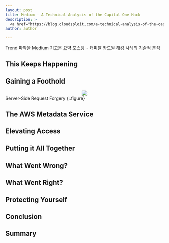 ```yaml
---
layout: post
title: Medium - A Technical Analysis of the Capital One Hack
description: >
  <a href="https://blog.cloudsploit.com/a-technical-analysis-of-the-capital-one-hack-a9b43d7c8aea">원문 - CloudSploit</a>
author: author

---
```


Trend 파악을 Medium 기고문 요약 포스팅 - 캐피탈 카드원 해킹 사례의 기술적 분석

## This Keeps Happening

## Gaining a Foothold

<center>
<img src="https://miro.medium.com/max/1400/1*7N6TAJwT2FhhPIHtjc-3mg.png"/>
</center>
Server-Side Request Forgery
{:.figure}

## The AWS Metadata Service

## Elevating Access

## Putting it All Together

## What Went Wrong?

## What Went Right?

## Protecting Yourself

## Conclusion

## Summary
